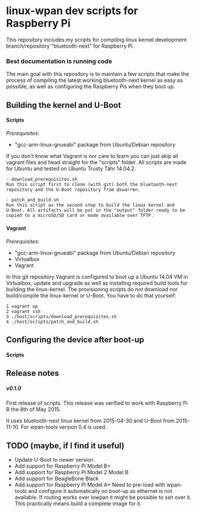 linux-wpan dev scripts for Raspberry Pi
=======================================
This repository includes my scripts for compiling linux kernel development
branch/repository "bluetooth-next" for Raspberry Pi.

### Best documentation is running code
The main goal with this repository is to maintain a few scripts that make the
process of compiling the latest working bluetooth-next kernel as easy as
possible, as well as configuring the Raspberry Pis when they boot up.

## Building the kernel and U-Boot
#### Scripts
*Prerequisites*:
  - "gcc-arm-linux-gnueabi" package from Ubuntu/Debian repository

If you don't know what Vagrant is nor care to learn you can just skip all
vagrant files and head straight for the "scripts" folder. All scripts are made
for Ubuntu and tested on Ubuntu Trusty Tahr 14.04.2.

	- download_prerequisites.sh
	Run this script first to clone (with git) both the bluetooth-next
	repository and the U-Boot repository from @swarren.

	- patch_and_build.sh
	Run this script as the second step to build the linux kernel and
	U-Boot. All artifacts will be put in the "output" folder ready to be
	copied to a microSD/SD card or made available over TFTP.

#### Vagrant
*Prerequisites*:
  - "gcc-arm-linux-gnueabi" package from Ubuntu/Debian repository
  - Virtualbox
  - Vagrant

In this git repository Vagrant is configured to boot up a Ubuntu 14.04 VM in
Virtualbox, update and upgrade as well as installing required build tools for
building the linux-kernel. The provisioning scripts do _not_ download nor
build/compile the linux-kernel or U-Boot. You have to do that yourself:

	1 vagrant up
	2 vagrant ssh
	3 ./host/scripts/download_prerequisites.sh
	4 ./host/scripts/patch_and_build.sh

## Configuring the device after boot-up
#### Scripts

## Release notes
##### v0.1.0
First release of scripts. This release was verified to work with
Raspberry Pi B the 8th of May 2015.

It uses bluetooth-next linux kernel from 2015-04-30 and U-Boot from 2015-11-10.
For wpan-tools version 0.4 is used.

## TODO (maybe, if I find it useful)
  * Update U-Boot to newer version.
  * Add support for Raspberry Pi Model B+
  * Add support for Raspberry Pi Model 2 Model B
  * Add support for BeagleBone Black
  * Add support for Raspberry Pi Model A+
  Need to pre-load with wpan-tools and configure it automatically on
  boot-up as ethernet is not available. If routing works over lowpan it
  might be possible to ssh over it. This practically means build a
  complete image for it.

